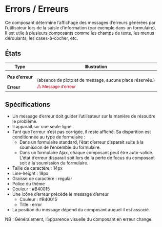# Errors / Erreurs

Ce composant détermine l’affichage des messages d’erreurs générées par l’utilisateur lors de la saisie d’information (par exemple dans un formulaire). Il est utile à plusieurs composants comme les champs de texte, les menus déroulants, les cases-à-cocher, etc.


## États

Type | Illustration
------------ | ------------- |
**Pas d’erreur** | ![label__with-placeholder](design/error__no.png)<br />(absence de picto et de message, aucune place réservée.)
**Erreur** | ![label__disabled](design/error__yes.png)

## Spécifications

- Un message d’erreur doit guider l’utilisateur sur la manière de résoudre le problème.
- Il apparait sur une seule ligne.
- Tant que l’erreur n’est pas corrigée, il reste affiché. Sa disparition est conditionnée au type de formulaire&nbsp;:
	- Dans un formulaire standard, l’état d’erreur disparait suite à la soumission de l’ensemble du formulaire.
	- Dans un formulaire Ajax, chaque composant peut être auto-validé. L’état d’erreur disparait soit lors de la perte de focus du composant soit à la soumission du formulaire.
- Taille de caractère : 14px
- Line-height : 18px
- Graisse de caractère : regular
- Police du thème
- Couleur : #B40015
- Une icône d’erreur précède le message d’erreur
  - Couleur : #B40015
  - Title : error
- La position du message dépend du composant auquel il est associé.

NB&nbsp;: Généralement, l’apparence visuelle du composant en erreur change.

